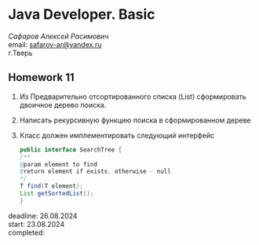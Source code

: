 # Java Developer. Basic

_Сафаров Алексей Расимович_  
email: <safarov-ar@yandex.ru>  
г.Тверь

## Homework 11

1. Из Предварительно отсортированного списка (List) сформировать  
   двоичное дерево поиска.
2. Написать рекурсивную функцию поиска в сформированном дереве
3. Класс должен имплементировать следующий интерфейс

   ```java
   public interface SearchTree {
   /**
   @param element to find
   @return element if exists, otherwise - null
   */
   T find(T element);
   List getSortedList();
   }
   ```

deadline: 26.08.2024  
start: 23.08.2024  
completed:
